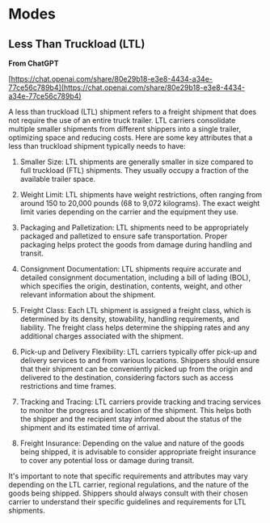 # Modes

## Less Than Truckload (LTL)

**From ChatGPT**

[https://chat.openai.com/share/80e29b18-e3e8-4434-a34e-77ce56c789b4](https://chat.openai.com/share/80e29b18-e3e8-4434-a34e-77ce56c789b4)

A less than truckload (LTL) shipment refers to a freight shipment that does not require the use of an entire truck trailer. LTL carriers consolidate multiple smaller shipments from different shippers into a single trailer, optimizing space and reducing costs. Here are some key attributes that a less than truckload shipment typically needs to have:

1. Smaller Size: LTL shipments are generally smaller in size compared to full truckload (FTL) shipments. They usually occupy a fraction of the available trailer space.

2. Weight Limit: LTL shipments have weight restrictions, often ranging from around 150 to 20,000 pounds (68 to 9,072 kilograms). The exact weight limit varies depending on the carrier and the equipment they use.

3. Packaging and Palletization: LTL shipments need to be appropriately packaged and palletized to ensure safe transportation. Proper packaging helps protect the goods from damage during handling and transit.

4. Consignment Documentation: LTL shipments require accurate and detailed consignment documentation, including a bill of lading (BOL), which specifies the origin, destination, contents, weight, and other relevant information about the shipment.

5. Freight Class: Each LTL shipment is assigned a freight class, which is determined by its density, stowability, handling requirements, and liability. The freight class helps determine the shipping rates and any additional charges associated with the shipment.

6. Pick-up and Delivery Flexibility: LTL carriers typically offer pick-up and delivery services to and from various locations. Shippers should ensure that their shipment can be conveniently picked up from the origin and delivered to the destination, considering factors such as access restrictions and time frames.

7. Tracking and Tracing: LTL carriers provide tracking and tracing services to monitor the progress and location of the shipment. This helps both the shipper and the recipient stay informed about the status of the shipment and its estimated time of arrival.

8. Freight Insurance: Depending on the value and nature of the goods being shipped, it is advisable to consider appropriate freight insurance to cover any potential loss or damage during transit.

It's important to note that specific requirements and attributes may vary depending on the LTL carrier, regional regulations, and the nature of the goods being shipped. Shippers should always consult with their chosen carrier to understand their specific guidelines and requirements for LTL shipments.
